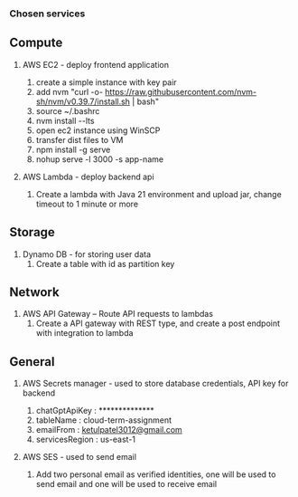 ### Chosen services

## Compute

1. AWS EC2 - deploy frontend application
    1. create a simple instance with key pair
    2. add nvm "curl -o- https://raw.githubusercontent.com/nvm-sh/nvm/v0.39.7/install.sh | bash"
    3. source ~/.bashrc
    4. nvm install --lts
    5. open ec2 instance using WinSCP
    6. transfer dist files to VM
    7. npm install -g serve
    8. nohup serve -l 3000 -s app-name

2. AWS Lambda - deploy backend api
    1. Create a lambda with Java 21 environment and upload jar, change timeout to 1 minute or more

## Storage

1. Dynamo DB - for storing user data
    1. Create a table with id as partition key

## Network

1. AWS API Gateway – Route API requests to lambdas
    1. Create a API gateway with REST type, and create a post endpoint with integration to lambda

## General

1. AWS Secrets manager - used to store database credentials, API key for backend
    1. chatGptApiKey : **************
    2. tableName : cloud-term-assignment
    3. emailFrom : ketulpatel3012@gmail.com
    4. servicesRegion : us-east-1 

2. AWS SES - used to send email
    1. Add two personal email as verified identities, one will be used to send email and one will be used to receive email




